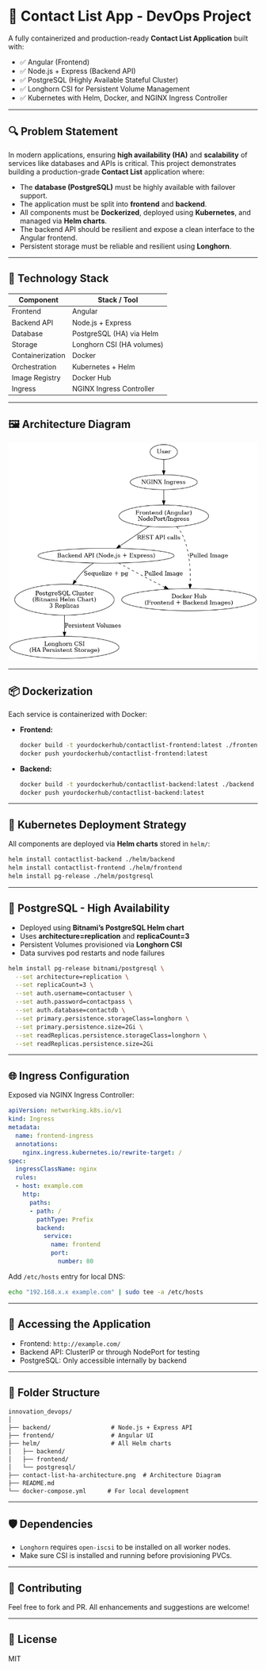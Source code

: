 # 📇 Contact List App - DevOps Project

A fully containerized and production-ready **Contact List Application** built with:

- ✅ Angular (Frontend)
- ✅ Node.js + Express (Backend API)
- ✅ PostgreSQL (Highly Available Stateful Cluster)
- ✅ Longhorn CSI for Persistent Volume Management
- ✅ Kubernetes with Helm, Docker, and NGINX Ingress Controller

---

## 🔍 Problem Statement

In modern applications, ensuring **high availability (HA)** and **scalability** of services like databases and APIs is critical. This project demonstrates building a production-grade **Contact List** application where:

- The **database (PostgreSQL)** must be highly available with failover support.
- The application must be split into **frontend** and **backend**.
- All components must be **Dockerized**, deployed using **Kubernetes**, and managed via **Helm charts**.
- The backend API should be resilient and expose a clean interface to the Angular frontend.
- Persistent storage must be reliable and resilient using **Longhorn**.

---

## 🧩 Technology Stack

| Component        | Stack / Tool                |
|------------------|-----------------------------|
| Frontend         | Angular                     |
| Backend API      | Node.js + Express           |
| Database         | PostgreSQL (HA) via Helm    |
| Storage          | Longhorn CSI (HA volumes)   |
| Containerization | Docker                      |
| Orchestration    | Kubernetes + Helm           |
| Image Registry   | Docker Hub                  |
| Ingress          | NGINX Ingress Controller    |

---

## 🖼️ Architecture Diagram

![HA Architecture Diagram](./contact-list-ha-architecture.png)

---

## 📦 Dockerization

Each service is containerized with Docker:

- **Frontend:**
  ```bash
  docker build -t yourdockerhub/contactlist-frontend:latest ./frontend
  docker push yourdockerhub/contactlist-frontend:latest
  ```

- **Backend:**
  ```bash
  docker build -t yourdockerhub/contactlist-backend:latest ./backend
  docker push yourdockerhub/contactlist-backend:latest
  ```

---

## 🚀 Kubernetes Deployment Strategy

All components are deployed via **Helm charts** stored in `helm/`:

```bash
helm install contactlist-backend ./helm/backend
helm install contactlist-frontend ./helm/frontend
helm install pg-release ./helm/postgresql
```

---

## 💾 PostgreSQL - High Availability

- Deployed using **Bitnami’s PostgreSQL Helm chart**
- Uses **architecture=replication** and **replicaCount=3**
- Persistent Volumes provisioned via **Longhorn CSI**
- Data survives pod restarts and node failures

```bash
helm install pg-release bitnami/postgresql \
  --set architecture=replication \
  --set replicaCount=3 \
  --set auth.username=contactuser \
  --set auth.password=contactpass \
  --set auth.database=contactdb \
  --set primary.persistence.storageClass=longhorn \
  --set primary.persistence.size=2Gi \
  --set readReplicas.persistence.storageClass=longhorn \
  --set readReplicas.persistence.size=2Gi
```

---

## 🌐 Ingress Configuration

Exposed via NGINX Ingress Controller:

```yaml
apiVersion: networking.k8s.io/v1
kind: Ingress
metadata:
  name: frontend-ingress
  annotations:
    nginx.ingress.kubernetes.io/rewrite-target: /
spec:
  ingressClassName: nginx
  rules:
  - host: example.com
    http:
      paths:
      - path: /
        pathType: Prefix
        backend:
          service:
            name: frontend
            port:
              number: 80
```

Add `/etc/hosts` entry for local DNS:
```bash
echo "192.168.x.x example.com" | sudo tee -a /etc/hosts
```

---

## 🧪 Accessing the Application

- Frontend: `http://example.com/`
- Backend API: ClusterIP or through NodePort for testing
- PostgreSQL: Only accessible internally by backend

---

## 📁 Folder Structure

```
innovation_devops/
│
├── backend/                 # Node.js + Express API
├── frontend/                # Angular UI
├── helm/                    # All Helm charts
│   ├── backend/
│   ├── frontend/
│   └── postgresql/
├── contact-list-ha-architecture.png  # Architecture Diagram
├── README.md
└── docker-compose.yml      # For local development
```

---

## 🛡️ Dependencies

- `Longhorn` requires `open-iscsi` to be installed on all worker nodes.
- Make sure CSI is installed and running before provisioning PVCs.

---

## 📣 Contributing

Feel free to fork and PR. All enhancements and suggestions are welcome!

---

## 📝 License

MIT
